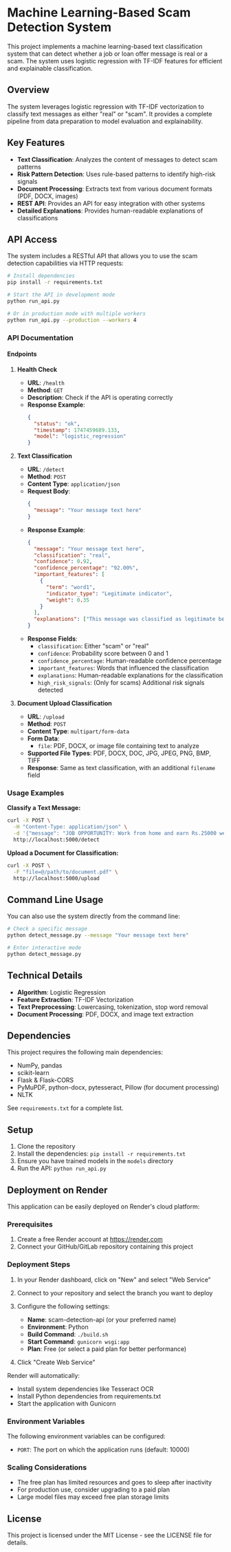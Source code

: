 # Machine Learning-Based Scam Detection System

This project implements a machine learning-based text classification system that can detect whether a job or loan offer message is real or a scam. The system uses logistic regression with TF-IDF features for efficient and explainable classification.

## Overview

The system leverages logistic regression with TF-IDF vectorization to classify text messages as either "real" or "scam". It provides a complete pipeline from data preparation to model evaluation and explainability.

## Key Features

- **Text Classification**: Analyzes the content of messages to detect scam patterns
- **Risk Pattern Detection**: Uses rule-based patterns to identify high-risk signals
- **Document Processing**: Extracts text from various document formats (PDF, DOCX, images)
- **REST API**: Provides an API for easy integration with other systems
- **Detailed Explanations**: Provides human-readable explanations of classifications

## API Access

The system includes a RESTful API that allows you to use the scam detection capabilities via HTTP requests:

```bash
# Install dependencies
pip install -r requirements.txt

# Start the API in development mode
python run_api.py

# Or in production mode with multiple workers
python run_api.py --production --workers 4
```

### API Documentation

#### Endpoints

1. **Health Check**

   - **URL**: `/health`
   - **Method**: `GET`
   - **Description**: Check if the API is operating correctly
   - **Response Example**:
     ```json
     {
       "status": "ok",
       "timestamp": 1747459689.133,
       "model": "logistic_regression"
     }
     ```

2. **Text Classification**

   - **URL**: `/detect`
   - **Method**: `POST`
   - **Content Type**: `application/json`
   - **Request Body**:
     ```json
     {
       "message": "Your message text here"
     }
     ```
   - **Response Example**:
     ```json
     {
       "message": "Your message text here",
       "classification": "real",
       "confidence": 0.92,
       "confidence_percentage": "92.00%",
       "important_features": [
         {
           "term": "word1",
           "indicator_type": "Legitimate indicator",
           "weight": 0.35
         }
       ],
       "explanations": ["This message was classified as legitimate because..."]
     }
     ```
   - **Response Fields**:
     - `classification`: Either "scam" or "real"
     - `confidence`: Probability score between 0 and 1
     - `confidence_percentage`: Human-readable confidence percentage
     - `important_features`: Words that influenced the classification
     - `explanations`: Human-readable explanations for the classification
     - `high_risk_signals`: (Only for scams) Additional risk signals detected

3. **Document Upload Classification**
   - **URL**: `/upload`
   - **Method**: `POST`
   - **Content Type**: `multipart/form-data`
   - **Form Data**:
     - `file`: PDF, DOCX, or image file containing text to analyze
   - **Supported File Types**: PDF, DOCX, DOC, JPG, JPEG, PNG, BMP, TIFF
   - **Response**: Same as text classification, with an additional `filename` field

### Usage Examples

**Classify a Text Message:**

```bash
curl -X POST \
  -H "Content-Type: application/json" \
  -d '{"message": "JOB OPPORTUNITY: Work from home and earn Rs.25000 weekly. Registration fee Rs.500 only."}' \
  http://localhost:5000/detect
```

**Upload a Document for Classification:**

```bash
curl -X POST \
  -F "file=@/path/to/document.pdf" \
  http://localhost:5000/upload
```

## Command Line Usage

You can also use the system directly from the command line:

```bash
# Check a specific message
python detect_message.py --message "Your message text here"

# Enter interactive mode
python detect_message.py
```

## Technical Details

- **Algorithm**: Logistic Regression
- **Feature Extraction**: TF-IDF Vectorization
- **Text Preprocessing**: Lowercasing, tokenization, stop word removal
- **Document Processing**: PDF, DOCX, and image text extraction

## Dependencies

This project requires the following main dependencies:

- NumPy, pandas
- scikit-learn
- Flask & Flask-CORS
- PyMuPDF, python-docx, pytesseract, Pillow (for document processing)
- NLTK

See `requirements.txt` for a complete list.

## Setup

1. Clone the repository
2. Install the dependencies: `pip install -r requirements.txt`
3. Ensure you have trained models in the `models` directory
4. Run the API: `python run_api.py`

## Deployment on Render

This application can be easily deployed on Render's cloud platform:

### Prerequisites

1. Create a free Render account at https://render.com
2. Connect your GitHub/GitLab repository containing this project

### Deployment Steps

1. In your Render dashboard, click on "New" and select "Web Service"
2. Connect to your repository and select the branch you want to deploy
3. Configure the following settings:

   - **Name**: scam-detection-api (or your preferred name)
   - **Environment**: Python
   - **Build Command**: `./build.sh`
   - **Start Command**: `gunicorn wsgi:app`
   - **Plan**: Free (or select a paid plan for better performance)

4. Click "Create Web Service"

Render will automatically:

- Install system dependencies like Tesseract OCR
- Install Python dependencies from requirements.txt
- Start the application with Gunicorn

### Environment Variables

The following environment variables can be configured:

- `PORT`: The port on which the application runs (default: 10000)

### Scaling Considerations

- The free plan has limited resources and goes to sleep after inactivity
- For production use, consider upgrading to a paid plan
- Large model files may exceed free plan storage limits

## License

This project is licensed under the MIT License - see the LICENSE file for details.
